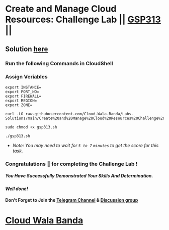 # Create and Manage Cloud Resources: Challenge Lab || [GSP313](https://www.cloudskillsboost.google/focuses/10258?parent=catalog) ||

## Solution [here](https://youtu.be/X9qYc_62-ac)

### Run the following Commands in CloudShell

### Assign Veriables
```
export INSTANCE=
export PORT_NO=
export FIREWALL=
export REGION=
export ZONE=
```
```
curl -LO raw.githubusercontent.com/Cloud-Wala-Banda/Labs-Solutions/main/Create%20and%20Manage%20Cloud%20Resources%20Challenge%20Lab/gsp313.sh

sudo chmod +x gsp313.sh

./gsp313.sh
```
* *Note: You may need to wait for `5 to 7` `minutes` to get the score for this task.*

### Congratulations 🎉 for completing the Challenge Lab !

##### *You Have Successfully Demonstrated Your Skills And Determination.*

#### *Well done!*

#### Don't Forget to Join the [Telegram Channel](https://t.me/cloudwalabanda) & [Discussion group](https://t.me/cloudwalabandachats)

# [Cloud Wala Banda](https://www.youtube.com/@cloudwalabanda)